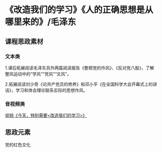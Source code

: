# 《改造我们的学习》《人的正确思想是从哪里来的》/毛泽东

## 课程思政素材

### 文本类

1.课后拓展阅读毛泽东另外两篇阅读报告《整顿党的作风》、《反对党八股》，了解整风运动中的“学风”“党风”“文风”。

2.拓展阅读刘少奇《论共产党员的修养》和邓小平《在全国科学大会开幕式上的讲话》，学习和体会理论联系实际的思想作风。

### 音视频类

[视频《今天，特别需要<改造我们的学习>》](https://www.bilibili.com/video/BV11M41117jf/?spm_id_from=333.337.search-card.all.click&vd_source=73c6f4171d3f7f9054a3220f08bd401c)


## 思政元素

党的红色文化
